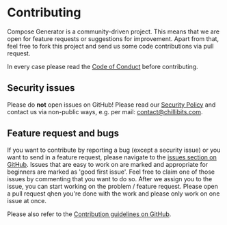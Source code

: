 # Contributing
Compose Generator is a community-driven project. This means that we are open for feature requests or suggestions for improvement.
Apart from that, feel free to fork this project and send us some code contributions via pull request.

In every case please read the [Code of Conduct](https://github.com/marcauberer/compose-generator/blob/main/CODE_OF_CONDUCT.md) before contributing.

## Security issues
Please do **not** open issues on GitHub! Please read our [Security Policy](https://github.com/marcauberer/compose-generator/blob/main/SECURITY.md) and contact us via non-public ways, e.g. per mail: [contact@chillibits.com](mailto:contact@chillibits.com).

## Feature request and bugs
If you want to contribute by reporting a bug (except a security issue) or you want to send in a feature request, please navigate to the [issues section on GitHub](https://github.com/marcauberer/compose-generator/issues). Issues that are easy to work on are marked and appropriate for beginners are marked as 'good first issue'. Feel free to claim one of those issues by commenting that you want to do so. After we assign you to the issue, you can start working on the problem / feature request. Please open a pull request qhen you're done with the work and please only work on one issue at once.

Please also refer to the [Contribution guidelines on GitHub](https://github.com/marcauberer/compose-generator/blob/main/CONTRIBUTING.md).